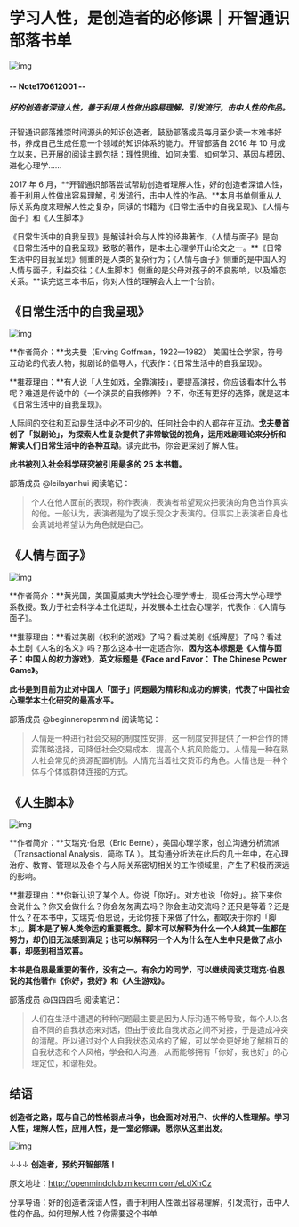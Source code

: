 # 学习人性，是创造者的必修课｜开智通识部落书单

![img](http://mmbiz.qpic.cn/mmbiz_png/P7zzkBGoztFUtGQKAqGmGGw4yZB9iaYAuy849uQD1xqLmh0TZtriauaibym6NLyoVPt2B4TKIb7eoDUmpqvVhuupg/640?wx_fmt=png&tp=webp&wxfrom=5&wx_lazy=1)

#### -- Note170612001 --

##### 好的创造者深谙人性，善于利用人性做出容易理解，引发流行，击中人性的作品。

开智通识部落推崇时间源头的知识创造者，鼓励部落成员每月至少读一本难书好书，养成自己生成任意一个领域的知识体系的能力。开智部落自 2016 年 10 月成立以来，已开展的阅读主题包括：理性思维、如何决策、如何学习、基因与模因、进化心理学……

2017 年 6 月，**开智通识部落尝试帮助创造者理解人性，好的创造者深谙人性，善于利用人性做出容易理解，引发流行，击中人性的作品。**本月书单侧重从人际关系角度来理解人性之复杂，同读的书籍为《日常生活中的自我呈现》、《人情与面子》和《人生脚本》

《日常生活中的自我呈现》是解读社会与人性的经典著作，《人情与面子》是向《日常生活中的自我呈现》致敬的著作，是本土心理学开山论文之一。**《日常生活中的自我呈现》侧重的是人类的复杂行为；《人情与面子》侧重的是中国人的人情与面子，利益交往；《人生脚本》侧重的是父母对孩子的不良影响，以及婚恋关系。**读完这三本书后，你对人性的理解会大上一个台阶。

## 《日常生活中的自我呈现》

![img](http://mmbiz.qpic.cn/mmbiz_jpg/ice5enJHe2TiaBO1kVN1qhM2pqh0GpNUCK6o5AWmZSlt3ujCicfIOdEvcmsB3vO1k8DrVtwPvWCz2DRAiaib7ysgVTg/640?wx_fmt=jpeg&tp=webp&wxfrom=5&wx_lazy=1)

**作者简介：**戈夫曼（Erving Goffman，1922—1982） 美国社会学家，符号互动论的代表人物，拟剧论的倡导人，代表作：《日常生活中的自我呈现》。

**推荐理由：**有人说「人生如戏，全靠演技」，要提高演技，你应该看本什么书呢？难道是传说中的《一个演员的自我修养》？不，你还有更好的选择，就是这本《日常生活中的自我呈现》。

人际间的交往和互动是生活中必不可少的，任何社会中的人都存在互动。**戈夫曼首创了「拟剧论」，为探索人性复杂提供了非常敏锐的视角，运用戏剧理论来分析和解读人们日常生活中的各种互动**。读完此书，你会更深刻了解人性。

**此书被列入社会科学研究被引用最多的 25 本书籍。**

部落成员 @leilayanhui 阅读笔记：

> 个人在他人面前的表现，称作表演，表演者希望观众把表演的角色当作真实的他。一般认为，表演者是为了娱乐观众才表演的。但事实上表演者自身也会真诚地希望认为角色就是自己。

## 《人情与面子》

![img](http://mmbiz.qpic.cn/mmbiz_jpg/ice5enJHe2TiaBO1kVN1qhM2pqh0GpNUCK9W28Miaace7vwbHh29oVyC6vTRcib3r3ERlJ5AupPjkVZ9OjyHMgysgw/640?wx_fmt=jpeg&tp=webp&wxfrom=5&wx_lazy=1)

**作者简介：**黄光国，美国夏威夷大学社会心理学博士，现任台湾大学心理学系教授。致力于社会科学本土化运动，并发展本土社会心理学，代表作：《人情与面子》。

**推荐理由：**看过美剧《权利的游戏》了吗？看过美剧《纸牌屋》了吗？看过本土剧《人名的名义》吗？那么这本书一定适合你，**因为这本标题是《人情与面子：中国人的权力游戏》，英文标题是《Face and Favor： The Chinese Power Game》。**

**此书是到目前为止对中国人「面子」问题最为精彩和成功的解读，代表了中国社会心理学本土化研究的最高水平。**

部落成员 @beginneropenmind 阅读笔记：

> 人情是一种进行社会交易的制度性安排，这一制度安排提供了一种合作的博弈策略选择，可降低社会交易成本，提高个人抗风险能力。人情是一种在熟人社会常见的资源配置机制。人情充当着社交货币的角色。人情也是一种个体与个体或群体连接的方式。

## 《人生脚本》

![img](http://mmbiz.qpic.cn/mmbiz_jpg/ice5enJHe2TiaBO1kVN1qhM2pqh0GpNUCK7WK7AiaRzJbvPrUvvtGYIbvFibAlfgicoiaicyNaZjHvCK8fqTtN9UMzVMg/640?wx_fmt=jpeg&tp=webp&wxfrom=5&wx_lazy=1)

**作者简介：**艾瑞克·伯恩（Eric Berne），美国心理学家，创立沟通分析流派（Transactional Analysis，简称 TA ）。其沟通分析法在此后的几十年中，在心理治疗、教育、管理以及各个与人际关系密切相关的工作领域里，产生了积极而深远的影响。

**推荐理由：**你新认识了某个人。你说「你好」。对方也说「你好」。接下来你会说什么？你又会做什么？你会匆匆离去吗？你会主动交流吗？还只是等着？还是什么？在本书中，艾瑞克·伯恩说，无论你接下来做了什么，都取决于你的「脚本」。**脚本是了解人类命运的重要概念。脚本可以解释为什么一个人终其一生都在努力，却仍旧无法感到满足；也可以解释另一个人为什么在人生中只是做了点小事，却感到相当欢喜。**

**本书是伯恩最重要的著作，没有之一。有余力的同学，可以继续阅读艾瑞克·伯恩说的其他著作《你好，我好》和《人生游戏》。**

部落成员 @四四四毛 阅读笔记：

> 人们在生活中遭遇的种种问题最主要是因为人际沟通不畅导致，每个人以各自不同的自我状态来对话，但由于彼此自我状态之间不对接，于是造成冲突的清醒。所以通过对个人自我状态风格的了解，可以学会更好地了解相互的自我状态和个人风格，学会和人沟通，从而能够拥有「你好，我也好」的心理定位，和谐相处。

## 结语

**创造者之路，既与自己的性格弱点斗争，也会面对对用户、伙伴的人性理解。学习人性，理解人性，应用人性，是一堂必修课，愿你从这里出发。**


![img](http://mmbiz.qpic.cn/mmbiz_jpg/ice5enJHe2Tjib4DxowzwO379peU9ibLhgibHOHu36s8MmEicxjia8sO8u1F6JcWfINjlEWwBPvusgQJPIZUFSABKtSQ/640?wx_fmt=jpeg&tp=webp&wxfrom=5&wx_lazy=1)


↓↓↓ **创造者，预约开智部落！**

原文地址：http://openmindclub.mikecrm.com/eLdXhCz

分享导语：好的创造者深谙人性，善于利用人性做出容易理解，引发流行，击中人性的作品。如何理解人性？你需要这个书单